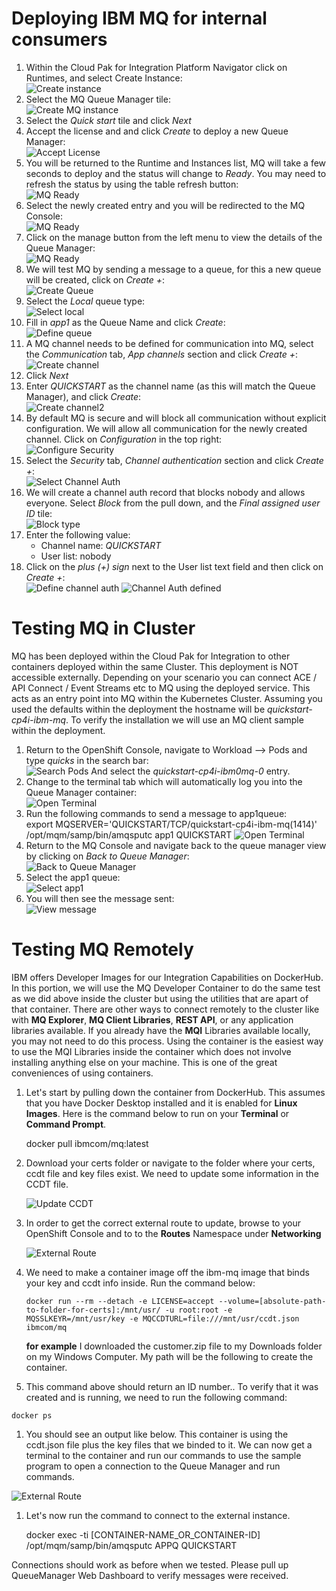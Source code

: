 # Deploying IBM MQ for internal consumers

1. Within the Cloud Pak for Integration Platform Navigator click on Runtimes, and select Create Instance:  
   ![Create instance](img/createinstance.png)
1. Select the MQ Queue Manager tile:  
   ![Create MQ instance](img/createMQ.png)
1. Select the _Quick start_ tile and click _Next_
1. Accept the license and and click _Create_ to deploy a new Queue Manager:  
   ![Accept License](img/acceptLicense.png)
1. You will be returned to the Runtime and Instances list, MQ will take a few seconds to deploy and the status will change to _Ready_. You may need to refresh the status by using the table refresh button:  
   ![MQ Ready](img/mqready.png)
1. Select the newly created entry and you will be redirected to the MQ Console:  
   ![MQ Ready](img/MQConsole.png)
1. Click on the manage button from the left menu to view the details of the Queue Manager:  
   ![MQ Ready](img/managetab.png)
1. We will test MQ by sending a message to a queue, for this a new queue will be created, click on _Create +_:  
   ![Create Queue](img/createqueue.png)
1. Select the _Local_ queue type:  
   ![Select local](img/selectlocal.png)
1. Fill in _app1_ as the Queue Name and click _Create_:  
   ![Define queue](img/app1queue.png)
1. A MQ channel needs to be defined for communication into MQ, select the _Communication_ tab, _App channels_ section and click _Create +_:  
   ![Create channel](img/createchannel.png)
1. Click _Next_
1. Enter _QUICKSTART_ as the channel name (as this will match the Queue Manager), and click _Create_:  
   ![Create channel2](img/createchannel2.png)
1. By default MQ is secure and will block all communication without explicit configuration.
   We will allow all communication for the newly created channel. Click on _Configuration_ in the top right:  
    ![Configure Security](img/configuresecrurity.png)
1. Select the _Security_ tab, _Channel authentication_ section and click _Create +_:  
   ![Select Channel Auth](img/channelauthdisplay.png)
1. We will create a channel auth record that blocks nobody and allows everyone. Select _Block_ from the pull down, and the _Final assigned user ID_ tile:  
   ![Block type](img/blocktype.png)
1. Enter the following value:
   - Channel name: _QUICKSTART_
   - User list: nobody
1. Click on the _plus (+) sign_ next to the User list text field and then click on _Create +_:  
   ![Define channel auth](img/definechannel.png)
   ![Channel Auth defined](img/channelauthcreated.png)

# Testing MQ in Cluster

MQ has been deployed within the Cloud Pak for Integration to other containers deployed within the same Cluster. This deployment is NOT accessible externally. Depending on your scenario you can connect ACE / API Connect / Event Streams etc to MQ using the deployed service. This acts as an entry point into MQ within the Kubernetes Cluster. Assuming you used the defaults within the deployment the hostname will be _quickstart-cp4i-ibm-mq_. To verify the installation we will use an MQ client sample within the deployment.

1. Return to the OpenShift Console, navigate to Workload --> Pods and type _quicks_ in the search bar:  
   ![Search Pods](img/searchpods.png)
   And select the _quickstart-cp4i-ibm0mq-0_ entry.
1. Change to the terminal tab which will automatically log you into the Queue Manager container:  
   ![Open Terminal](img/openterminal.png)
1. Run the following commands to send a message to app1queue:  
   export MQSERVER='QUICKSTART/TCP/quickstart-cp4i-ibm-mq(1414)'
   /opt/mqm/samp/bin/amqsputc app1 QUICKSTART
   ![Open Terminal](img/messagesent.png)
1. Return to the MQ Console and navigate back to the queue manager view by clicking on _Back to Queue Manager_:  
   ![Back to Queue Manager](img/backtoqueuemanager.png)
1. Select the app1 queue:  
   ![Select app1](img/selectapp1.png)
1. You will then see the message sent:  
   ![View message](img/viewmessage.png)

# Testing MQ Remotely

IBM offers Developer Images for our Integration Capabilities on DockerHub. In this portion, we will use the MQ Developer Container to do the same test as we did above inside the cluster but using the utilities that are apart of that container. There are other ways to connect remotely to the cluster like with **MQ Explorer**, **MQ Client Libraries**, **REST API**, or any application libraries available. If you already have the **MQI** Libraries available locally, you may not need to do this process. Using the container is the easiest way to use the MQI Libraries inside the container which does not involve installing anything else on your machine. This is one of the great conveniences of using containers.

1. Let's start by pulling down the container from DockerHub. This assumes that you have Docker Desktop installed and it is enabled for **Linux Images**. Here is the command below to run on your **Terminal** or **Command Prompt**.

   docker pull ibmcom/mq:latest

1. Download your certs folder or navigate to the folder where your certs, ccdt file and key files exist. We need to update some information in the CCDT file.

   ![Update CCDT](img/ccdt-update.png)

1. In order to get the correct external route to update, browse to your OpenShift Console and to to the **Routes** Namespace under **Networking**

   ![External Route](img/external-mq-route.png)

1. We need to make a container image off the ibm-mq image that binds your key and ccdt info inside. Run the command below:

   ```
   docker run --rm --detach -e LICENSE=accept --volume=[absolute-path-to-folder-for-certs]:/mnt/usr/ -u root:root -e MQSSLKEYR=/mnt/usr/key -e MQCCDTURL=file:///mnt/usr/ccdt.json ibmcom/mq
   ```

   **for example** I downloaded the customer.zip file to my Downloads folder on my Windows Computer. My path will be the following to create the container.

1. This command above should return an ID number.. To verify that it was created and is running, we need to run the following command:

`docker ps`

1. You should see an output like below. This container is using the ccdt.json file plus the key files that we binded to it. We can now get a terminal to the container and run our commands to use the sample program to open a connection to the Queue Manager and run commands.

![External Route](img/docker-names.png)

1. Let's now run the command to connect to the external instance.

   docker exec -ti [CONTAINER-NAME_OR_CONTAINER-ID] /opt/mqm/samp/bin/amqsputc APPQ QUICKSTART

Connections should work as before when we tested. Please pull up QueueManager Web Dashboard to verify messages were received.
